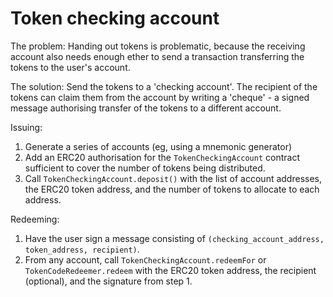 # Token checking account

The problem: Handing out tokens is problematic, because the receiving account
also needs enough ether to send a transaction transferring the tokens to the
user's account.

The solution: Send the tokens to a 'checking account'. The recipient of the
tokens can claim them from the account by writing a 'cheque' - a signed
message authorising transfer of the tokens to a different account.

Issuing:

 1. Generate a series of accounts (eg, using a mnemonic generator)
 2. Add an ERC20 authorisation for the `TokenCheckingAccount` contract
    sufficient to cover the number of tokens being distributed.
 3. Call `TokenCheckingAccount.deposit()` with the list of account addresses,
    the ERC20 token address, and the number of tokens to allocate to each address.

Redeeming:
 
 1. Have the user sign a message consisting of
    `(checking_account_address, token_address, recipient)`.
 2. From any account, call `TokenCheckingAccount.redeemFor` or
    `TokenCodeRedeemer.redeem` with the ERC20 token address, the recipient
    (optional), and the signature from step 1.
